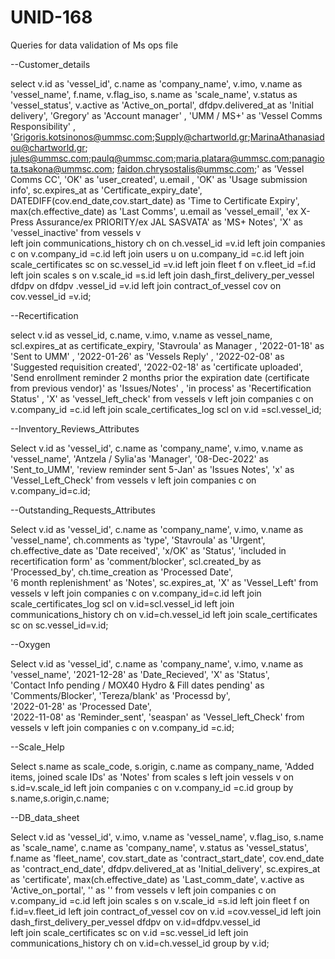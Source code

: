 # UNID-168
Queries for data validation of Ms ops file

--Customer_details

select
  v.id as 'vessel_id',
  c.name as 'company_name',
  v.imo,
  v.name as 'vessel_name',
  f.name,
  v.flag_iso,
  s.name as 'scale_name',
  v.status as 'vessel_status',
  v.active as 'Active_on_portal',
  dfdpv.delivered_at as 'Initial delivery',
  'Gregory' as 'Account manager' ,
  'UMM / MS+' as 'Vessel Comms Responsibility' ,
  'Grigoris.kotsinonos@ummsc.com;Supply@chartworld.gr;MarinaAthanasiadou@chartworld.gr;
  jules@ummsc.com;paulq@ummsc.com;maria.platara@ummsc.com;panagiota.tsakona@ummsc.com;
  faidon.chrysostalis@ummsc.com;' 
  as 'Vessel Comms CC', 
  'OK' as 'user_created',
  u.email ,
  'OK' as 'Usage submission info', 
  sc.expires_at as 'Certificate_expiry_date',
  DATEDIFF(cov.end_date,cov.start_date) as 'Time to Certificate Expiry',
  max(ch.effective_date) as 'Last Comms',
  u.email as 'vessel_email',
  'ex X-Press Assurance/ex PRIORITY/ex JAL SASVATA' as 'MS+ Notes',
  'X' as 'vessel_inactive' 
from vessels v  
left join communications_history ch on ch.vessel_id =v.id
left join companies c on v.company_id =c.id
left join users u on u.company_id =c.id 
left join scale_certificates sc on sc.vessel_id =v.id 
left join fleet f on v.fleet_id =f.id 
left join scales s on v.scale_id =s.id 
left join dash_first_delivery_per_vessel dfdpv on dfdpv .vessel_id =v.id
left join contract_of_vessel cov on cov.vessel_id =v.id;


--Recertification

select 
   v.id as vessel_id,
   c.name,
   v.imo,
   v.name as vessel_name,
   scl.expires_at as certificate_expiry,
   'Stavroula' as Manager ,
   '2022-01-18' as 'Sent to UMM' ,
   '2022-01-26' as 'Vessels Reply' ,
   '2022-02-08' as 'Suggested requisition created',
   '2022-02-18' as 'certificate uploaded',
   'Send enrollment reminder 2 months prior the expiration date (certificate from previous vendor)' as 
   'Issues/Notes' ,
   'in process' as 'Recertification Status' ,
   'X' as 'vessel_left_check' 
from vessels v 
left join companies c  on v.company_id =c.id
left join scale_certificates_log scl  on v.id =scl.vessel_id;


--Inventory_Reviews_Attributes

Select
v.id as 'vessel_id',
c.name as 'company_name',
v.imo,
v.name as 'vessel_name',
'Antzela / Sylia'as 'Manager',
'08-Dec-2022' as 'Sent_to_UMM',
'review reminder sent 5-Jan' as 'Issues Notes',
'x' as 'Vessel_Left_Check'
from vessels v 
left join companies c  on v.company_id=c.id;


--Outstanding_Requests_Attributes

Select
 v.id as 'vessel_id',
 c.name as 'company_name',
 v.imo,
 v.name as 'vessel_name',
 ch.comments as 'type',
 'Stavroula' as 'Urgent',
 ch.effective_date  as 'Date received', 
 'x/OK' as 'Status', 
 'included in recertification form' as 'comment/blocker',
 scl.created_by as 'Processed_by', 
 ch.time_creation  as 'Processed Date',  
 '6 month replenishment' as 'Notes',
 sc.expires_at,
 'X' as 'Vessel_Left'
from vessels v 
 left join companies c on v.company_id=c.id
 left join scale_certificates_log scl on v.id=scl.vessel_id 
 left join communications_history ch  on v.id=ch.vessel_id
 left join scale_certificates sc on sc.vessel_id=v.id;


 --Oxygen

Select
   v.id as 'vessel_id',
   c.name as 'company_name',
   v.imo,
   v.name as 'vessel_name',
   '2021-12-28' as 'Date_Recieved', 
   'X' as 'Status',  
   'Contact Info pending / MOX40 Hydro & Fill dates pending' as 'Comments/Blocker', 
   'Tereza/blank' as 'Processd by',  
   '2022-01-28' as 'Processed Date',  
   '2022-11-08' as 'Reminder_sent', 
   'seaspan' as 'Vessel_left_Check'
from vessels v 
left join companies c  on v.company_id =c.id;


--Scale_Help


Select
  s.name as scale_code,
  s.origin,
  c.name as company_name,
  'Added items, joined scale IDs' as 'Notes' 
from scales s 
left join vessels v  on s.id=v.scale_id
left join companies c  on v.company_id  =c.id 
 group by s.name,s.origin,c.name;


 --DB_data_sheet

Select
  v.id as 'vessel_id',
  v.imo,
  v.name as 'vessel_name',
  v.flag_iso,
  s.name as 'scale_name',
  c.name as 'company_name',
  v.status as 'vessel_status',
  f.name as 'fleet_name',
  cov.start_date as 'contract_start_date',
  cov.end_date as 'contract_end_date',
  dfdpv.delivered_at  as 'Initial_delivery',
  sc.expires_at as 'certificate',
  max(ch.effective_date) as 'Last_comm_date',
  v.active as 'Active_on_portal',
  '' as ''
from vessels v 
left join companies c on v.company_id =c.id 
left join scales s  on v.scale_id =s.id 
left join fleet f on f.id=v.fleet_id 
left join contract_of_vessel cov on v.id =cov.vessel_id 
left join dash_first_delivery_per_vessel dfdpv on v.id=dfdpv.vessel_id  
left join scale_certificates sc on v.id =sc.vessel_id 
left join communications_history ch  on v.id=ch.vessel_id
group by v.id;
